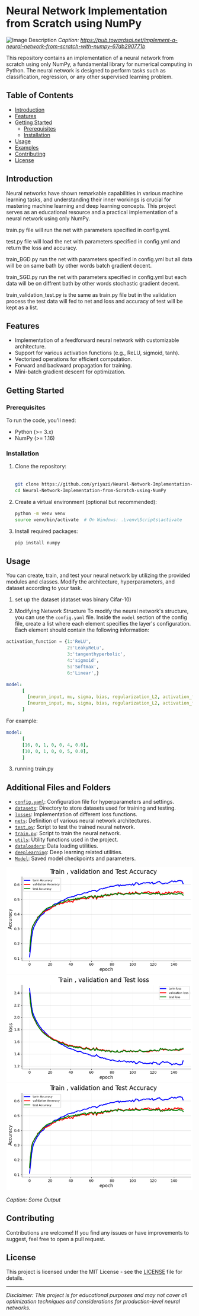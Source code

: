 # Neural Network Implementation from Scratch using NumPy

![Image Description](https://cdn-images-1.medium.com/v2/resize:fit:1000/format:png/1*WJ57ZKta2HxlQhzxuWR5zw.png)
*Caption: https://pub.towardsai.net/implement-a-neural-network-from-scratch-with-numpy-67db290771b*

This repository contains an implementation of a neural network from scratch using only NumPy, a fundamental library for numerical computing in Python. The neural network is designed to perform tasks such as classification, regression, or any other supervised learning problem.

## Table of Contents

- [Introduction](#introduction)
- [Features](#features)
- [Getting Started](#getting-started)
  - [Prerequisites](#prerequisites)
  - [Installation](#installation)
- [Usage](#usage)
- [Examples](#examples)
- [Contributing](#contributing)
- [License](#license)

## Introduction

Neural networks have shown remarkable capabilities in various machine learning tasks, and understanding their inner workings is crucial for mastering machine learning and deep learning concepts. This project serves as an educational resource and a practical implementation of a neural network using only NumPy.


train.py file will run the net with parameters specified in config.yml.

test.py file will load the net with parameters specified in config.yml and return the loss and accuracy.

train_BGD.py run the net with parameters specified in config.yml but all data will be on same bath by other words batch gradient decent.

train_SGD.py run the net with parameters specified in config.yml but each data will be on diffrent bath by other words stochastic gradient decent.

train_validation_test.py is the same as train.py file but in the validation process the test data will fed to net and loss and accuracy of test will be kept as a list.

## Features

- Implementation of a feedforward neural network with customizable architecture.
- Support for various activation functions (e.g., ReLU, sigmoid, tanh).
- Vectorized operations for efficient computation.
- Forward and backward propagation for training.
- Mini-batch gradient descent for optimization.

## Getting Started

### Prerequisites

To run the code, you'll need:

- Python (>= 3.x)
- NumPy (>= 1.16)

### Installation

1. Clone the repository:

   ```bash
   
   git clone https://github.com/yriyazi/Neural-Network-Implementation-from-Scratch-using-NumPy.git
   cd Neural-Network-Implementation-from-Scratch-using-NumPy
   ```

2. Create a virtual environment (optional but recommended):

   ```bash
   python -m venv venv
   source venv/bin/activate  # On Windows: .\venv\Scripts\activate
   ```

3. Install required packages:

   ```bash
   pip install numpy
   ```

## Usage

You can create, train, and test your neural network by utilizing the provided modules and classes. Modify the architecture, hyperparameters, and dataset according to your task.

1. set up the dataset (dataset was binary Cifar-10)

2. Modifying Network Structure
    To modify the neural network's structure, you can use the `config.yaml` file. Inside the `model` section of the config file, create a list where each element specifies the layer's configuration. Each element should contain the following information:
   
```Python
activation_function = {1:'ReLU',
                       2:'LeakyReLu',
                       3:'tangenthyperbolic',
                       4:'sigmoid',
                       5:'Softmax',
                       6:'Linear',}
```

```yaml
model:
      [
        [neuron_input, mu, sigma, bias, regularization_L2, activation_function, dropout],
        [neuron_input, mu, sigma, bias, regularization_L2, activation_function, dropout],
      ]
```

For example:

```yaml
model:
      [
      [16, 0, 1, 0, 0, 4, 0.0],
      [10, 0, 1, 0, 0, 5, 0.0],
      ]
```
3. running train.py


## Additional Files and Folders

- [`config.yaml`](config.yaml): Configuration file for hyperparameters and settings.
- [`datasets`](datasets/): Directory to store datasets used for training and testing.
- [`losses`](losses/): Implementation of different loss functions.
- [`nets`](nets/): Definition of various neural network architectures.
- [`test.py`](test.py): Script to test the trained neural network.
- [`train.py`](train.py): Script to train the neural network.
- [`utils`](utils/): Utility functions used in the project.
- [`dataloaders`](dataloaders/): Data loading utilities.
- [`deeplearning`](deeplearning/): Deep learning related utilities.
- [`Model`](Model/): Saved model checkpoints and parameters.




![Image Description](Images/accuracy-512-0.01-150-Xavier=True.png)
![Image Description](Images/loss-512-0.01-150-Xavier=True.png)
![Image Description](Images/accuracy-512-0.01-150-Xavier=True.png)

*Caption: Some Output*



## Contributing

Contributions are welcome! If you find any issues or have improvements to suggest, feel free to open a pull request.

## License

This project is licensed under the MIT License - see the [LICENSE](LICENSE) file for details.

---

*Disclaimer: This project is for educational purposes and may not cover all optimization techniques and considerations for production-level neural networks.*
```


